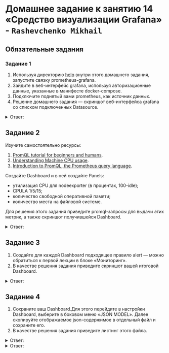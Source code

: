 # Домашнее задание к занятию 14 «Средство визуализации Grafana» - `Rashevchenko Mikhail`

## Обязательные задания

### Задание 1

1. Используя директорию [help](./help) внутри этого домашнего задания, запустите связку prometheus-grafana.
1. Зайдите в веб-интерфейс grafana, используя авторизационные данные, указанные в манифесте docker-compose.
1. Подключите поднятый вами prometheus, как источник данных.
1. Решение домашнего задания — скриншот веб-интерфейса grafana со списком подключенных Datasource.

<details><summary>Ответ:</summary>  

![image](https://github.com/mrashevchenko/gitlab-hw/assets/100411467/c9582202-5bb6-42ab-917d-a09fb75985f6)


</details>

## Задание 2

Изучите самостоятельно ресурсы:

1. [PromQL tutorial for beginners and humans](https://valyala.medium.com/promql-tutorial-for-beginners-9ab455142085).
1. [Understanding Machine CPU usage](https://www.robustperception.io/understanding-machine-cpu-usage).
1. [Introduction to PromQL, the Prometheus query language](https://grafana.com/blog/2020/02/04/introduction-to-promql-the-prometheus-query-language/).

Создайте Dashboard и в ней создайте Panels:

- утилизация CPU для nodeexporter (в процентах, 100-idle);
- CPULA 1/5/15;
- количество свободной оперативной памяти;
- количество места на файловой системе.

Для решения этого задания приведите promql-запросы для выдачи этих метрик, а также скриншот получившейся Dashboard.

<details><summary>Ответ:</summary>  

![image](https://github.com/mrashevchenko/gitlab-hw/assets/100411467/4b1a9cfe-b8c7-4897-ae6a-7e4e58909c4c)

+ утилизация CPU для nodeexporter (в процентах, 100-idle);
```
100 - (avg by(instance) (rate(node_cpu_seconds_total{mode="idle", instance=~"nodeexporter:9100"}[1m])) * 100)
```

+ CPULA 1/5/15;
  
++ A  
```
(avg by(instance) (node_load1{instance=~"nodeexporter:9100"}) * 100) / count by(instance) (count by(cpu, instance) (node_cpu_seconds_total{instance=~"nodeexporter:9100"}))
```

++ B:  
```
(avg by(instance) (node_load5{instance=~"nodeexporter:9100"}) * 100) / count by(instance) (count by(cpu, instance) (node_cpu_seconds_total{instance=~"nodeexporter:9100"}))
```

++ C:  
```
(avg by(instance) (node_load15{instance=~"nodeexporter:9100"}) * 100) / count by(instance) (count by(cpu, instance) (node_cpu_seconds_total{instance=~"nodeexporter:9100"}))
```

+ количество свободной оперативной памяти;
```
avg by (instance) (100 * ((avg_over_time(node_memory_MemFree_bytes{instance=~"nodeexporter:9100"}[5m]) + avg_over_time(node_memory_Cached_bytes{instance=~"nodeexporter:9100"}[5m]) + avg_over_time(node_memory_Buffers_bytes{instance=~"nodeexporter:9100"}[5m])) / avg_over_time(node_memory_MemTotal_bytes{instance=~"nodeexporter:9100"}[5m])))
```

+ количество места на файловой системе.
```
100 - (node_filesystem_avail_bytes{instance=~"nodeexporter:9100",mountpoint="/"} * 100 / node_filesystem_size_bytes{instance=~"nodeexporter:9100",mountpoint="/"})
```

</details>

## Задание 3

1. Создайте для каждой Dashboard подходящее правило alert — можно обратиться к первой лекции в блоке «Мониторинг».
1. В качестве решения задания приведите скриншот вашей итоговой Dashboard.

<details><summary>Ответ:</summary>  

![image](https://github.com/mrashevchenko/gitlab-hw/assets/100411467/3d3e0e4b-5229-498f-b289-535f2a35994e)

</details>

## Задание 4

1. Сохраните ваш Dashboard.Для этого перейдите в настройки Dashboard, выберите в боковом меню «JSON MODEL». Далее скопируйте отображаемое json-содержимое в отдельный файл и сохраните его.
1. В качестве решения задания приведите листинг этого файла.

<details><summary>Ответ:</summary>  

https://github.com/mrashevchenko/gitlab-hw/blob/hw13-03/Dashboard.json

</details>


<details><summary>Ответ:</summary>  

![image](https://github.com/mrashevchenko/gitlab-hw/assets/100411467/7d04cdfb-07c2-4aad-b55d-f5893b44f7f0)

</details>


